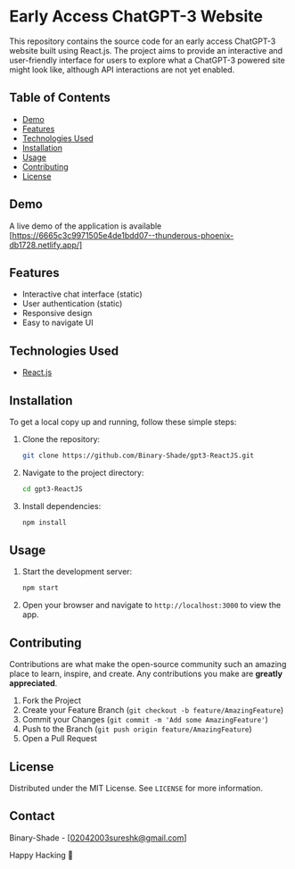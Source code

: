 # Early Access ChatGPT-3 Website

This repository contains the source code for an early access ChatGPT-3 website built using React.js. The project aims to provide an interactive and user-friendly interface for users to explore what a ChatGPT-3 powered site might look like, although API interactions are not yet enabled.

## Table of Contents

- [Demo](#demo)
- [Features](#features)
- [Technologies Used](#technologies-used)
- [Installation](#installation)
- [Usage](#usage)
- [Contributing](#contributing)
- [License](#license)

## Demo

A live demo of the application is available [https://6665c3c9971505e4de1bdd07--thunderous-phoenix-db1728.netlify.app/]

## Features

- Interactive chat interface (static)
- User authentication (static)
- Responsive design
- Easy to navigate UI

## Technologies Used

- [React.js](https://reactjs.org/)

## Installation

To get a local copy up and running, follow these simple steps:

1. Clone the repository:
    ```sh
    git clone https://github.com/Binary-Shade/gpt3-ReactJS.git
    ```

2. Navigate to the project directory:
    ```sh
    cd gpt3-ReactJS
    ```

3. Install dependencies:
    ```sh
    npm install
    ```

## Usage

1. Start the development server:
    ```sh
    npm start
    ```

2. Open your browser and navigate to `http://localhost:3000` to view the app.

## Contributing

Contributions are what make the open-source community such an amazing place to learn, inspire, and create. Any contributions you make are **greatly appreciated**.

1. Fork the Project
2. Create your Feature Branch (`git checkout -b feature/AmazingFeature`)
3. Commit your Changes (`git commit -m 'Add some AmazingFeature'`)
4. Push to the Branch (`git push origin feature/AmazingFeature`)
5. Open a Pull Request

## License

Distributed under the MIT License. See `LICENSE` for more information.

## Contact

Binary-Shade - [02042003sureshk@gmail.com]

Happy Hacking 🚀
